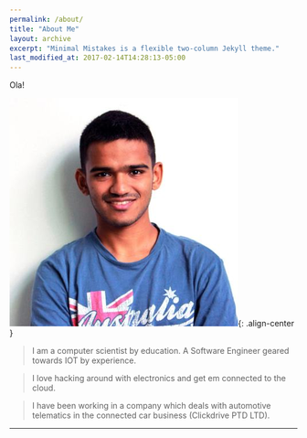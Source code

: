 ```yaml
---
permalink: /about/
title: "About Me"
layout: archive
excerpt: "Minimal Mistakes is a flexible two-column Jekyll theme."
last_modified_at: 2017-02-14T14:28:13-05:00
---
```


<!--![My helpful screenshot]({{ "/assets/images/avatar.jpg" | absolute_url }})-->

Ola!

![Eshan Shafeeq](/assets/images/avatar.jpg){: .align-center }
> I am a computer scientist by education. A Software Engineer geared towards IOT by experience.

> I love hacking around with electronics and get em connected to the cloud.

> I have been working in a company which deals with automotive telematics in the connected car business (Clickdrive PTD LTD).

---
